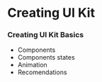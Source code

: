 # Creating UI Kit
### Creating UI Kit Basics
* Components
* Components states
* Animation
* Recomendations